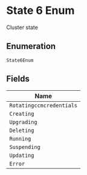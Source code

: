 
# State 6 Enum

Cluster state

## Enumeration

`State6Enum`

## Fields

| Name |
|  --- |
| `Rotatingccmcredentials` |
| `Creating` |
| `Upgrading` |
| `Deleting` |
| `Running` |
| `Suspending` |
| `Updating` |
| `Error` |


